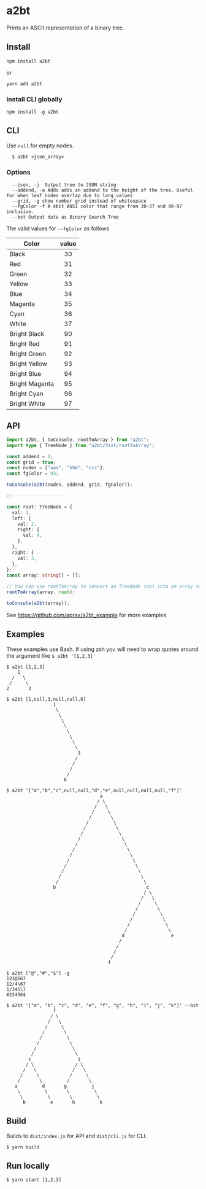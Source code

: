 # a2bt

Prints an ASCII representation of a binary tree.

## Install

```
npm install a2bt
```

or

```
yarn add a2bt
```

### install CLI globally

```
npm install -g a2bt
```

## CLI

Use `null` for empty nodes.

```
  $ a2bt <json_array>
```

### Options

```
  --json, -j  Output tree to JSON string
  --addend, -a Adds adds an addend to the height of the tree. Useful for when leaf nodes overlap due to long values
  --grid, -g show number grid instead of whitespace
  --fgColor -f A 4bit ANSI color that range from 30-37 and 90-97 inclusive.
  --bst Output data as Binary Search Tree
```

The valid values for `--fgColor` as follows

| Color          | value |
| -------------- | :---: |
| Black          |  30   |
| Red            |  31   |
| Green          |  32   |
| Yellow         |  33   |
| Blue           |  34   |
| Magenta        |  35   |
| Cyan           |  36   |
| White          |  37   |
| Bright Black   |  90   |
| Bright Red     |  91   |
| Bright Green   |  92   |
| Bright Yellow  |  93   |
| Bright Blue    |  94   |
| Bright Magenta |  95   |
| Bright Cyan    |  96   |
| Bright White   |  97   |

## API

```typescript
import a2bt, { toConsole, rootToArray } from "a2bt";
import type { TreeNode } from "a2bt/dist/rootToArray";

const addend = 1;
const grid = true;
const nodes = ["aaa", "bbb", "ccc"];
const fgColor = 93;

toConsole(a2bt(nodes, addend, grid, fgColor));

//--------------------

const root: TreeNode = {
  val: 1,
  left: {
    val: 2,
    right: {
      val: 4,
    },
  },
  right: {
    val: 3,
  },
};
const array: string[] = [];

// You can use rootToArray to convert an TreeNode root into an array so that it can be used with a2bt.
rootToArray(array, root);

toConsole(a2bt(array));
```

See https://github.com/aprax/a2bt_example for more examples

## Examples

These examples use Bash. If using zsh you will need to wrap quotes around the argument like `$ a2bt '[1,2,3]'`

```
$ a2bt [1,2,3]
    1
  /   \
 /     \
2       3
```

```
$ a2bt [1,null,3,null,null,6]
                 1
                  \
                   \
                    \
                     \
                      \
                       \
                        \
                         \
                          3
                         /
                        /
                       /
                      /
                     6

```

```
$ a2bt '["a","b","c",null,null,"d","e",null,null,null,null,"f"]'
                                  a
                                 / \
                                /   \
                               /     \
                              /       \
                             /         \
                            /           \
                           /             \
                          /               \
                         /                 \
                        /                   \
                       /                     \
                      /                       \
                     /                         \
                    /                           \
                   /                             \
                  /                               \
                 b                                 c
                                                  / \
                                                 /   \
                                                /     \
                                               /       \
                                              /         \
                                             /           \
                                            /             \
                                           /               \
                                          d                 e
                                         /
                                        /
                                       /
                                      /
                                     f
```

```
$ a2bt ["@","#","$"] -g
123@567
12/4\67
1/345\7
#23456$
```

```
$ a2bt '["a", "b", "c", "d", "e", "f", "g", "h", "i", "j", "k"]' --bst
                 f
                / \
               /   \
              /     \
             /       \
            /         \
           /           \
          /             \
         /               \
        c                 i
       / \               / \
      /   \             /   \
     /     \           /     \
    /       \         /       \
   a         d       g         j
    \         \       \         \
     \         \       \         \
      b         e       h         k
```

## Build

Builds to `dist/index.js` for API and `dist/cli.js` for CLI.

```shell
$ yarn build
```

## Run locally

```shell
$ yarn start [1,2,3]
```
